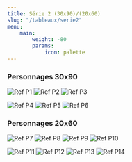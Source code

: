 ```yaml
---
title: Série 2 (30x90)/(20x60) 
slug: "/tableaux/serie2"
menu:
    main: 
        weight: -80
        params:
            icon: palette
---
```


### Personnages 30x90

![Ref P1](personnages-30x90-P1.jpg) ![Ref P2](personnages-30x90-P2.jpg) ![Ref P3](personnages-30x90-P3.jpg)

![Ref P4](personnages-30x90-P4.jpg) ![Ref P5](personnages-30x90-P5.jpg) ![Ref P6](personnages-30x90-P6.jpg)

### Personnages 20x60

![Ref P7](personnages-20x60-P7.jpg) ![Ref P8](personnages-20x60-P8.jpg) ![Ref P9](personnages-20x60-P9.jpg) ![Ref P10](personnages-20x60-P10.jpg)

![Ref P11](personnages-20x60-P11.jpg) ![Ref P12](personnages-20x60-P12.jpg) ![Ref P13](personnages-20x60-P13.jpg) ![Ref P14](personnages-20x60-P14.jpg)
